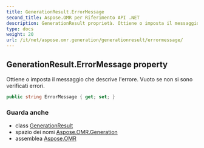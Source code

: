 ```yaml
---
title: GenerationResult.ErrorMessage
second_title: Aspose.OMR per Riferimento API .NET
description: GenerationResult proprietà. Ottiene o imposta il messaggio che descrive lerrore. Vuoto se non si sono verificati errori.
type: docs
weight: 20
url: /it/net/aspose.omr.generation/generationresult/errormessage/
---
```

## GenerationResult.ErrorMessage property

Ottiene o imposta il messaggio che descrive l'errore. Vuoto se non si sono verificati errori.

```csharp
public string ErrorMessage { get; set; }
```

### Guarda anche

* class [GenerationResult](../)
* spazio dei nomi [Aspose.OMR.Generation](../../generationresult/)
* assemblea [Aspose.OMR](../../../)


